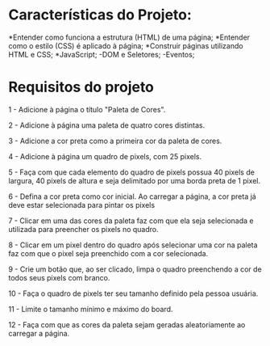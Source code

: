 # Características do Projeto:
*Entender como funciona a estrutura (HTML) de uma página;
*Entender como o estilo (CSS) é aplicado à página;
*Construir páginas utilizando HTML e CSS;
*JavaScript;
  -DOM e Seletores;
  -Eventos;
  
 # Requisitos do projeto
 
 1 - Adicione à página o título "Paleta de Cores".

 2 - Adicione à página uma paleta de quatro cores distintas.

 3 - Adicione a cor preta como a primeira cor da paleta de cores.

 4 - Adicione à página um quadro de pixels, com 25 pixels.

 5 - Faça com que cada elemento do quadro de pixels possua 40 pixels de largura, 40 pixels de altura e seja delimitado por uma borda preta de 1 pixel.

 6 - Defina a cor preta como cor inicial. Ao carregar a página, a cor preta já deve estar selecionada para pintar os pixels

 7 - Clicar em uma das cores da paleta faz com que ela seja selecionada e utilizada para preencher os pixels no quadro.

 8 - Clicar em um pixel dentro do quadro após selecionar uma cor na paleta faz com que o pixel seja preenchido com a cor selecionada.

 9 - Crie um botão que, ao ser clicado, limpa o quadro preenchendo a cor de todos seus pixels com branco.

 10 - Faça o quadro de pixels ter seu tamanho definido pela pessoa usuária.

 11 - Limite o tamanho mínimo e máximo do board.

 12 - Faça com que as cores da paleta sejam geradas aleatoriamente ao carregar a página.
